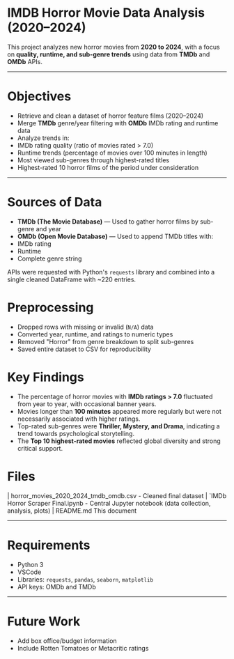 # IMDB Horror Movie Data Analysis (2020–2024)

This project analyzes new horror movies from **2020 to 2024**, with a focus on **quality, runtime, and sub-genre trends** using data from **TMDb** and **OMDb** APIs.

---

# Objectives

- Retrieve and clean a dataset of horror feature films (2020–2024)
- Merge **TMDb** genre/year filtering with **OMDb** IMDb rating and runtime data
- Analyze trends in:
- IMDb rating quality (ratio of movies rated > 7.0)
- Runtime trends (percentage of movies over 100 minutes in length)
- Most viewed sub-genres through highest-rated titles
- Highest-rated 10 horror films of the period under consideration

---


# Sources of Data

- **TMDb (The Movie Database)** — Used to gather horror films by sub-genre and year
- **OMDb (Open Movie Database)** — Used to append TMDb titles with:
- IMDb rating
- Runtime
- Complete genre string

APIs were requested with Python's `requests` library and combined into a single cleaned DataFrame with ~220 entries.


# Preprocessing

- Dropped rows with missing or invalid (`N/A`) data
- Converted year, runtime, and ratings to numeric types
- Removed "Horror" from genre breakdown to split sub-genres
- Saved entire dataset to CSV for reproducibility


# Key Findings

- The percentage of horror movies with **IMDb ratings > 7.0** fluctuated from year to year, with occasional banner years.
- Movies longer than **100 minutes** appeared more regularly but were not necessarily associated with higher ratings.
- Top-rated sub-genres were **Thriller, Mystery, and Drama**, indicating a trend towards psychological storytelling.
- The **Top 10 highest-rated movies** reflected global diversity and strong critical support.


# Files

| horror_movies_2020_2024_tmdb_omdb.csv - Cleaned final dataset 
| `IMDb Horror Scraper Final.ipynb - Central Jupyter notebook (data collection, analysis, plots) 
|  README.md This document 

---

# Requirements

- Python 3
- VSCode
- Libraries: `requests`, `pandas`, `seaborn`, `matplotlib`
- API keys: OMDb and TMDb

---

# Future Work

- Add box office/budget information
- Include Rotten Tomatoes or Metacritic ratings

